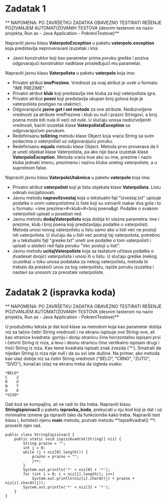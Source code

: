 # Zadatak 1

** NAPOMENA: PO ZAVRŠETKU ZADATKA OBAVEZNO TESTIRATI REŠENJE POZIVANJEM AUTOMATIZOVANIH TESTOVA (desnim tasterom na naziv projekta, Run as - Java Application - PokreniTestove)**

Napraviti javnu klasu **VaterpoloException** u paketu **vaterpolo.exception** koja predstavlja neproveravani izuzetak i ima:
- Javni konstruktor koji kao parametar prima poruku greške i poziva odgovarajući konstruktor nadklase prosleđujući mu parametar.

Napraviti javnu klasu **Vaterpolista** u paketu **vaterpolo** koja ima:
- Privatni atribut **imePrezime**. Vrednost za ovaj atribut je uvek u formatu "IME PREZIME".
- Privatni atribut **klub** koji predstavlja ime kluba za koji vaterpolista igra.
- Privatni atribut **poeni** koji predstavlja ukupan broj golova koje je vaterpolista postigao na utakmici.
- Odgovarajuće **javne get i set metode** za ove atribute. Nedozvoljene vrednosti za atribute imePrezime i klub su null i prazni Stringovi, a broj poena može biti nula ili veći od nule. U slučaju unosa nedozvoljenih vrednosti, baciti izuzetak klase **VaterpolistaException** sa odgovarajućom porukom.
- Redefinisanu **toString** metodu klase Object koja vraća String sa svim podacima o vaterpolisti uz odgovarajuću poruku.
- Redefinisanu **equals** metodu klase Object. Metoda prvo proverava da li je uneti objekat klase Vaterpolista, pa ako nije baca izuzetak klase **VaterpoloException**. Metoda vraća true ako su ime, prezime i naziv kluba jednaki imenu, prezimenu i nazivu kluba unetog vaterpoliste, a u suprotnom false.

Napraviti javnu klasu **VaterpoloUtakmica** u paketu **vaterpolo** koja ima:
- Privatni atribut **vaterpolisti** koji je lista objekata klase **Vaterpolista**. Listu odmah inicijalizovati.
- Javnu metodu **napraviIzvestaj** koja u tekstualni fajl "izvestaj.txt" upisuje podatke o onim vaterpolistima iz liste koji su ostvarili makar dva gola i to u formatu: &lt;ime prezime&gt;#&lt;klub&gt;#&lt;broj poena&gt. Podatke o svakom vaterpolisti upisati u poseban red.
- Javnu metodu **dodajVaterpolistu** koja dobija tri ulazna parametra: ime i prezime, klub i broj poena koji predstavljaju podatke o vaterpolisti. Metoda unosi novog vaterpolistu u listu samo ako u listi već ne postoji isti vaterpolista. U slučaju da u listi već postoji taj vaterpolista, potrebno je u tekstualni fajl "greske.txt" uneti sve podatke o tom vaterpolisti i upisati u sledeći red fajla poruku "Vec postoji u listi".
- Javnu metodu **ucitajVaterpoliste** koja sa tastature učitava podatke o dvadeset dvojici vaterpolista i unosi ih u listu. U slučaju greške (nekog izuzetka) u toku unosa podataka za nekog vaterpolistu, metoda bi trebalo da preskoči unos za tog vaterpolistu, ispiše poruku izuzetka i nastavi sa unosom za preostale vaterpoliste.

# Zadatak 2 (ispravka koda)

** NAPOMENA: PO ZAVRŠETKU ZADATKA OBAVEZNO TESTIRATI REŠENJE POZIVANJEM AUTOMATIZOVANIH TESTOVA (desnim tasterom na naziv projekta, Run as - Java Application - PokreniTestove)**

U produžetku teksta je dat kod klase sa metodom koja kao parametar dobija niz sa tačno četiri String vrednosti i na ekranu ispisuje ove String-ove, ali kao stranice kvadrata: gornju i donju stranicu čine horizontalno ispisani prvi i četvrti String iz niza, a levu i desnu stranicu čine vertikalno ispisani drugi i treći String iz niza. Kao teme kvadrata ispisati znak zvezda ('*'). Smatrati da nijedan String iz niza nije null i da su svi iste dužine. Na primer, ako metoda kao ulaz dobije niz sa četiri String vrednosti {“BELO“, “CRNO“, “ZUTO“, “SIVO“}, konačan izlaz na ekranu treba da izgleda ovako:

	*BELO*
	C    Z
	R    U
	N    T
	O    O
	*SIVO*

Dati kod se kompajlira, ali ne radi to šta treba. Napraviti klasu **StringIspisivac3** u paketu **ispravka_koda**, prekucati u nju kod koji je dat i uz minimalne izmene ga ispraviti tako da funkcioniše kako treba. Napraviti test klasu i, koristeći njenu **main** metodu, pozvati metodu **ispisiKvadrat() **i proveriti njen rad.

	public class StringIspisivac3 {
		public static void ispisiKvadrat(String[] niz) {
			String prazno = "";
			int j = 0;
			while (j < niz[0].length()) {
				prazno = prazno + "";
				j++;
			}
			System.out.println('*' + niz[0] + '*');
			for (int i = 0; i < niz[1].length(); i++)
				System.out.println(niz[i].charAt(j) + prazno + niz[i].charAt(j));
			System.out.println('*' + niz[3] + '*');
		}
	}